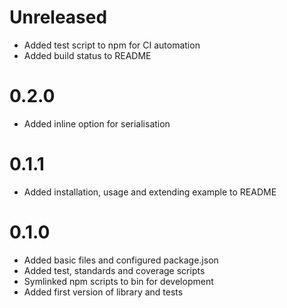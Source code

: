 # Unreleased

- Added test script to npm for CI automation
- Added build status to README

# 0.2.0

- Added inline option for serialisation

# 0.1.1

- Added installation, usage and extending example to README

# 0.1.0

- Added basic files and configured package.json
- Added test, standards and coverage scripts
- Symlinked npm scripts to bin for development
- Added first version of library and tests
